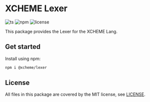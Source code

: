 # XCHEME Lexer

![ts](https://badgen.net/badge/-/TypeScript?icon=typescript&label&labelColor=blue&color=555555)
![npm](https://badgen.net/npm/v/@xcheme/lexer)
![license](https://badgen.net/github/license/balmanth/xcheme)

This package provides the Lexer for the XCHEME Lang.

## Get started

Install using npm:

```sh
npm i @xcheme/lexer
```

## License

All files in this package are covered by the MIT license, see [LICENSE](./LICENSE).
